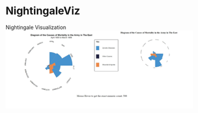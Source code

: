 # NightingaleViz
Nightingale Visualization
![alt text](https://github.com/aman-ray/NightingaleViz/blob/master/NightingaleViz.JPG)
